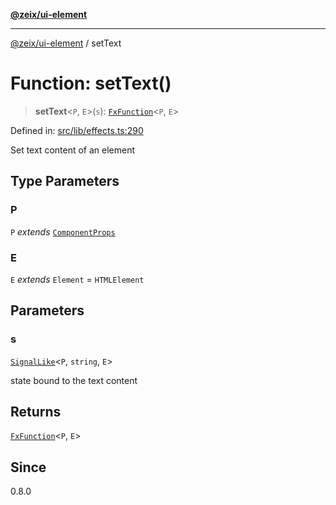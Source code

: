 [**@zeix/ui-element**](../README.md)

***

[@zeix/ui-element](../globals.md) / setText

# Function: setText()

> **setText**\<`P`, `E`\>(`s`): [`FxFunction`](../type-aliases/FxFunction.md)\<`P`, `E`\>

Defined in: [src/lib/effects.ts:290](https://github.com/zeixcom/ui-element/blob/8a5f554f7f150bc30f3cc67f612a4c3067704cb6/src/lib/effects.ts#L290)

Set text content of an element

## Type Parameters

### P

`P` *extends* [`ComponentProps`](../type-aliases/ComponentProps.md)

### E

`E` *extends* `Element` = `HTMLElement`

## Parameters

### s

[`SignalLike`](../type-aliases/SignalLike.md)\<`P`, `string`, `E`\>

state bound to the text content

## Returns

[`FxFunction`](../type-aliases/FxFunction.md)\<`P`, `E`\>

## Since

0.8.0
